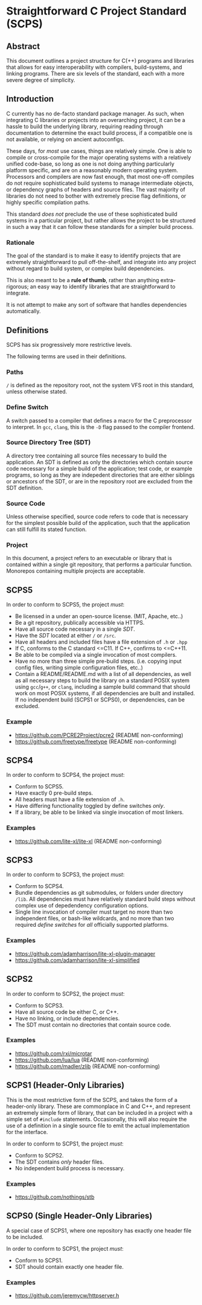 # Straightforward C Project Standard (SCPS)

## Abstract

This document outlines a project structure for C(++) programs and libraries
that allows for easy interoperability with compilers, build-systems, 
and linking programs. There are six levels of the standard, each 
with a more severe degree of simplicity.

## Introduction

C currently has no de-facto standard package manager. As such, when 
integrating C libraries or projects into an overarching project, it
can be a hassle to build the underlying library, requiring reading
through documentation to determine the exact build process, if a
compatible one is not available, or relying on ancient autoconfigs.

These days, for *most* use cases, things are relatively simple. One
is able to compile or cross-compile for the major operating systems
with a relatively unified code-base, so long as one is not doing
anything particularly platform specific, and are on a reasonably modern
operating system. Processors and compilers are now fast enough, 
that most one-off compiles do not require sophisticated build systems
to manage intermediate objects, or dependency graphs of headers and 
source files. The vast majority of libraries do not need to bother 
with extremely precise flag definitions, or highly specific compilation 
paths. 

This standard *does not* preclude the use of these sophisticated
build systems in a particular project, but rather allows the project
to be structured in such a way that it can follow these standards for
a simpler build process.

### Rationale

The goal of the standard is to make it easy to identify projects
that are extremely straightforward to pull off-the-shelf, and integrate
into any project without regard to build system, or complex build
dependencies.

This is also meant to be a **rule of thumb**, rather than anything
extra-rigorous; an easy way to identify libraries that are straightforward
to integrate.

It is not attempt to make any sort of software that handles dependencies
automatically.

## Definitions

SCPS has six progressively more restrictive levels. 

The following terms are used in their definitions.

### Paths

`/` is defined as the repository root, not the system VFS root in this
standard, unless otherwise stated.

### Define Switch

A switch passed to a compiler that defines a macro for the C preprocessor
to interpret. In `gcc`, `clang`, this is the `-D` flag passed to the 
compiler frontend.

### Source Directory Tree (SDT)

A directory tree containing all source files necessary to build the
application. An SDT is defined as only the directories which contain
source code necessary for a simple build of the application; test
code, or example programs, so long as they are indepedent directories
that are either siblings or ancestors of the SDT, or are in the repository
root are excluded from the SDT definition.

### Source Code

Unless otherwise specified, source code refers to code that is necessary
for the simplest possible build of the application, such that the
application can still fulfill its stated function.

### Project

In this document, a project refers to an executable or library
that is contained within a single git repository, that performs
a particular function. Monorepos containing multiple projects
are acceptable.

## SCPS5

In order to conform to SCPS5, the project *must*:

* Be licensed in a under an open-source license. (MIT, Apache, etc..)
* Be a git repository, publically accessible via HTTPS.
* Have all source code necessary in a single *SDT*.
* Have the *SDT* located at either `/` or `/src`.
* Have all headers and included files have a file extension of `.h` or `.hpp`
* If C, conforms to the C standard <=C11. If C++, confirms to <=C++11.
* Be able to be compiled via a single invocation of most compilers.
* Have no more than three simple pre-build steps. (i.e. copying
input config files, writing simple configuration files, etc..)
* Contain a README/README.md with a list of all dependencies, as well
as all necessary steps to build the library on a standard POSIX system 
using `gcc`/`g++`, or `clang`, including a sample build command that 
should work on most POSIX systems, if all dependencies are built and
installed. If no independent build (SCPS1 or SCPS0), or dependencies, can be 
excluded.

### Example

* https://github.com/PCRE2Project/pcre2 (README non-conforming)
* https://github.com/freetype/freetype (README non-conforming)

## SCPS4

In order to conform to SCPS4, the project *must*:

* Conform to SCPS5.
* Have exactly 0 pre-build steps.
* All headers must have a file extension of `.h`.
* Have differing functionality toggled by define switches *only*.
* If a library, be able to be linked via single invocation of most linkers.

### Examples

* https://github.com/lite-xl/lite-xl (README non-conforming)

## SCPS3

In order to conform to SCPS3, the project *must*:

* Conform to SCPS4.
* Bundle dependencies as git submodules, or folders under directory `/lib`.
All dependencies must have relatively standard build steps without complex 
use of depedendency configuration options.
* Single line invocation of compiler must target no more than two 
independent files, or bash-like wildcards, and no more than two required
*define switches* for *all* officially supported platforms.

### Examples

* https://github.com/adamharrison/lite-xl-plugin-manager
* https://github.com/adamharrison/lite-xl-simplified 

## SCPS2

In order to conform to SCPS2, the project *must*:

* Conform to SCPS3.
* Have all source code be either C, or C++.
* Have no linking, or include dependencies.
* The SDT must contain no directories that contain source code.

### Examples

* https://github.com/rxi/microtar
* https://github.com/lua/lua (README non-conforming)
* https://github.com/madler/zlib (README non-conforming)

## SCPS1 (Header-Only Libraries)

This is the most restrictive form of the SCPS, and takes the form
of a header-only library. These are commonplace in C and C++, and
represent an extremely simple form of library, that can be included
in a project with a simple set of `#include` statements. Occasionally,
this will also require the use of a definition in a single source file
to emit the actual implementation for the interface.

In order to conform to SCPS1, the project *must*:

* Conform to SCPS2.
* The SDT contains *only* header files.
* No independent build process is necessary.

### Examples

* https://github.com/nothings/stb

## SCPS0 (Single Header-Only Libraries)

A special case of SCPS1, where one repository has exactly
one header file to be included.

In order to conform to SCPS1, the project *must*:

* Conform to SCPS1.
* SDT should contain exactly one header file.

### Examples

* https://github.com/jeremycw/httpserver.h
